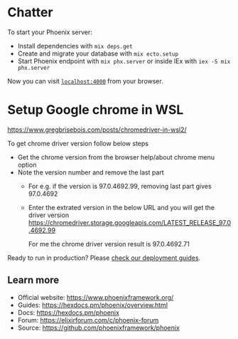 # Chatter

To start your Phoenix server:

  * Install dependencies with `mix deps.get`
  * Create and migrate your database with `mix ecto.setup`
  * Start Phoenix endpoint with `mix phx.server` or inside IEx with `iex -S mix phx.server`

Now you can visit [`localhost:4000`](http://localhost:4000) from your browser.

# Setup Google chrome in WSL
https://www.gregbrisebois.com/posts/chromedriver-in-wsl2/

To get chrome driver version follow below steps

- Get the chrome version from the browser help/about chrome menu option
- Note the version number and remove the last part
  - For e.g. if the version is 97.0.4692.99, removing last part gives 97.0.4692
  - Enter the extrated version in the below URL and you will get the driver version
      https://chromedriver.storage.googleapis.com/LATEST_RELEASE_97.0.4692.99

      For me the chrome driver version result is  97.0.4692.71




Ready to run in production? Please [check our deployment guides](https://hexdocs.pm/phoenix/deployment.html).

## Learn more

  * Official website: https://www.phoenixframework.org/
  * Guides: https://hexdocs.pm/phoenix/overview.html
  * Docs: https://hexdocs.pm/phoenix
  * Forum: https://elixirforum.com/c/phoenix-forum
  * Source: https://github.com/phoenixframework/phoenix
